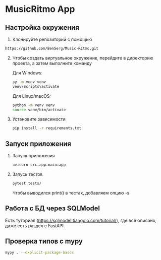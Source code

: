 # MusicRitmo App

## Настройка окружения

1. Клонируйте репозиторий с помощью 
```bash
https://github.com/BenSerg/Music-Ritmo.git
```
2. Чтобы создать виртуальное окружение, перейдите в директорию проекта, а затем выполните команду
    
    Для Windows: 
    ```bash
    py -m venv venv
    venv\Scripts\activate
    ```
    Для Linux/macOS:
    ```bash
    python -m venv venv
    source venv/bin/activate
    ```

3. Установите зависимости
    ```bash
    pip install -r requirements.txt
    ```

## Запуск приложения
1. Запуск приложения
    ```bash
    uvicorn src.app.main:app
    ```

2. Запуск тестов
    ```bash
    pytest tests/
    ```
    Чтобы выводился print() в тестах, добавляем опцию -s

## Работа с БД через SQLModel
Есть туториал (https://sqlmodel.tiangolo.com/tutorial/), где всё описано, даже есть раздел с FastAPI.

## Проверка типов с mypy
```bash
mypy . --explicit-package-bases
```
